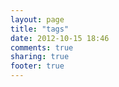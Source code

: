 ```yaml
---
layout: page
title: "tags"
date: 2012-10-15 18:46
comments: true
sharing: true
footer: true
---
```

